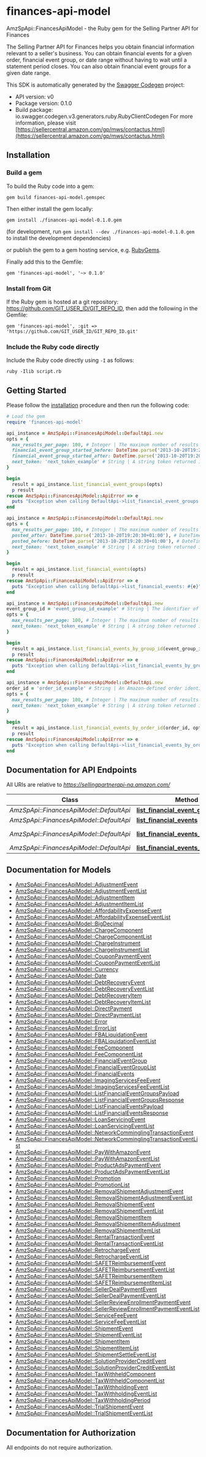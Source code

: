 # finances-api-model

AmzSpApi::FinancesApiModel - the Ruby gem for the Selling Partner API for Finances

The Selling Partner API for Finances helps you obtain financial information relevant to a seller's business. You can obtain financial events for a given order, financial event group, or date range without having to wait until a statement period closes. You can also obtain financial event groups for a given date range.

This SDK is automatically generated by the [Swagger Codegen](https://github.com/swagger-api/swagger-codegen) project:

- API version: v0
- Package version: 0.1.0
- Build package: io.swagger.codegen.v3.generators.ruby.RubyClientCodegen
For more information, please visit [https://sellercentral.amazon.com/gp/mws/contactus.html](https://sellercentral.amazon.com/gp/mws/contactus.html)

## Installation

### Build a gem

To build the Ruby code into a gem:

```shell
gem build finances-api-model.gemspec
```

Then either install the gem locally:

```shell
gem install ./finances-api-model-0.1.0.gem
```
(for development, run `gem install --dev ./finances-api-model-0.1.0.gem` to install the development dependencies)

or publish the gem to a gem hosting service, e.g. [RubyGems](https://rubygems.org/).

Finally add this to the Gemfile:

    gem 'finances-api-model', '~> 0.1.0'

### Install from Git

If the Ruby gem is hosted at a git repository: https://github.com/GIT_USER_ID/GIT_REPO_ID, then add the following in the Gemfile:

    gem 'finances-api-model', :git => 'https://github.com/GIT_USER_ID/GIT_REPO_ID.git'

### Include the Ruby code directly

Include the Ruby code directly using `-I` as follows:

```shell
ruby -Ilib script.rb
```

## Getting Started

Please follow the [installation](#installation) procedure and then run the following code:
```ruby
# Load the gem
require 'finances-api-model'

api_instance = AmzSpApi::FinancesApiModel::DefaultApi.new
opts = { 
  max_results_per_page: 100, # Integer | The maximum number of results to return per page.
  financial_event_group_started_before: DateTime.parse('2013-10-20T19:20:30+01:00'), # DateTime | A date used for selecting financial event groups that opened before (but not at) a specified date and time, in ISO 8601 format. The date-time  must be later than FinancialEventGroupStartedAfter and no later than two minutes before the request was submitted. If FinancialEventGroupStartedAfter and FinancialEventGroupStartedBefore are more than 180 days apart, no financial event groups are returned.
  financial_event_group_started_after: DateTime.parse('2013-10-20T19:20:30+01:00'), # DateTime | A date used for selecting financial event groups that opened after (or at) a specified date and time, in ISO 8601 format. The date-time must be no later than two minutes before the request was submitted.
  next_token: 'next_token_example' # String | A string token returned in the response of your previous request.
}

begin
  result = api_instance.list_financial_event_groups(opts)
  p result
rescue AmzSpApi::FinancesApiModel::ApiError => e
  puts "Exception when calling DefaultApi->list_financial_event_groups: #{e}"
end

api_instance = AmzSpApi::FinancesApiModel::DefaultApi.new
opts = { 
  max_results_per_page: 100, # Integer | The maximum number of results to return per page.
  posted_after: DateTime.parse('2013-10-20T19:20:30+01:00'), # DateTime | A date used for selecting financial events posted after (or at) a specified time. The date-time must be no later than two minutes before the request was submitted, in ISO 8601 date time format.
  posted_before: DateTime.parse('2013-10-20T19:20:30+01:00'), # DateTime | A date used for selecting financial events posted before (but not at) a specified time. The date-time must be later than PostedAfter and no later than two minutes before the request was submitted, in ISO 8601 date time format. If PostedAfter and PostedBefore are more than 180 days apart, no financial events are returned. You must specify the PostedAfter parameter if you specify the PostedBefore parameter. Default: Now minus two minutes.
  next_token: 'next_token_example' # String | A string token returned in the response of your previous request.
}

begin
  result = api_instance.list_financial_events(opts)
  p result
rescue AmzSpApi::FinancesApiModel::ApiError => e
  puts "Exception when calling DefaultApi->list_financial_events: #{e}"
end

api_instance = AmzSpApi::FinancesApiModel::DefaultApi.new
event_group_id = 'event_group_id_example' # String | The identifier of the financial event group to which the events belong.
opts = { 
  max_results_per_page: 100, # Integer | The maximum number of results to return per page.
  next_token: 'next_token_example' # String | A string token returned in the response of your previous request.
}

begin
  result = api_instance.list_financial_events_by_group_id(event_group_id, opts)
  p result
rescue AmzSpApi::FinancesApiModel::ApiError => e
  puts "Exception when calling DefaultApi->list_financial_events_by_group_id: #{e}"
end

api_instance = AmzSpApi::FinancesApiModel::DefaultApi.new
order_id = 'order_id_example' # String | An Amazon-defined order identifier, in 3-7-7 format.
opts = { 
  max_results_per_page: 100, # Integer | The maximum number of results to return per page.
  next_token: 'next_token_example' # String | A string token returned in the response of your previous request.
}

begin
  result = api_instance.list_financial_events_by_order_id(order_id, opts)
  p result
rescue AmzSpApi::FinancesApiModel::ApiError => e
  puts "Exception when calling DefaultApi->list_financial_events_by_order_id: #{e}"
end
```

## Documentation for API Endpoints

All URIs are relative to *https://sellingpartnerapi-na.amazon.com/*

Class | Method | HTTP request | Description
------------ | ------------- | ------------- | -------------
*AmzSpApi::FinancesApiModel::DefaultApi* | [**list_financial_event_groups**](docs/DefaultApi.md#list_financial_event_groups) | **GET** /finances/v0/financialEventGroups | 
*AmzSpApi::FinancesApiModel::DefaultApi* | [**list_financial_events**](docs/DefaultApi.md#list_financial_events) | **GET** /finances/v0/financialEvents | 
*AmzSpApi::FinancesApiModel::DefaultApi* | [**list_financial_events_by_group_id**](docs/DefaultApi.md#list_financial_events_by_group_id) | **GET** /finances/v0/financialEventGroups/{eventGroupId}/financialEvents | 
*AmzSpApi::FinancesApiModel::DefaultApi* | [**list_financial_events_by_order_id**](docs/DefaultApi.md#list_financial_events_by_order_id) | **GET** /finances/v0/orders/{orderId}/financialEvents | 

## Documentation for Models

 - [AmzSpApi::FinancesApiModel::AdjustmentEvent](docs/AdjustmentEvent.md)
 - [AmzSpApi::FinancesApiModel::AdjustmentEventList](docs/AdjustmentEventList.md)
 - [AmzSpApi::FinancesApiModel::AdjustmentItem](docs/AdjustmentItem.md)
 - [AmzSpApi::FinancesApiModel::AdjustmentItemList](docs/AdjustmentItemList.md)
 - [AmzSpApi::FinancesApiModel::AffordabilityExpenseEvent](docs/AffordabilityExpenseEvent.md)
 - [AmzSpApi::FinancesApiModel::AffordabilityExpenseEventList](docs/AffordabilityExpenseEventList.md)
 - [AmzSpApi::FinancesApiModel::BigDecimal](docs/BigDecimal.md)
 - [AmzSpApi::FinancesApiModel::ChargeComponent](docs/ChargeComponent.md)
 - [AmzSpApi::FinancesApiModel::ChargeComponentList](docs/ChargeComponentList.md)
 - [AmzSpApi::FinancesApiModel::ChargeInstrument](docs/ChargeInstrument.md)
 - [AmzSpApi::FinancesApiModel::ChargeInstrumentList](docs/ChargeInstrumentList.md)
 - [AmzSpApi::FinancesApiModel::CouponPaymentEvent](docs/CouponPaymentEvent.md)
 - [AmzSpApi::FinancesApiModel::CouponPaymentEventList](docs/CouponPaymentEventList.md)
 - [AmzSpApi::FinancesApiModel::Currency](docs/Currency.md)
 - [AmzSpApi::FinancesApiModel::Date](docs/Date.md)
 - [AmzSpApi::FinancesApiModel::DebtRecoveryEvent](docs/DebtRecoveryEvent.md)
 - [AmzSpApi::FinancesApiModel::DebtRecoveryEventList](docs/DebtRecoveryEventList.md)
 - [AmzSpApi::FinancesApiModel::DebtRecoveryItem](docs/DebtRecoveryItem.md)
 - [AmzSpApi::FinancesApiModel::DebtRecoveryItemList](docs/DebtRecoveryItemList.md)
 - [AmzSpApi::FinancesApiModel::DirectPayment](docs/DirectPayment.md)
 - [AmzSpApi::FinancesApiModel::DirectPaymentList](docs/DirectPaymentList.md)
 - [AmzSpApi::FinancesApiModel::Error](docs/Error.md)
 - [AmzSpApi::FinancesApiModel::ErrorList](docs/ErrorList.md)
 - [AmzSpApi::FinancesApiModel::FBALiquidationEvent](docs/FBALiquidationEvent.md)
 - [AmzSpApi::FinancesApiModel::FBALiquidationEventList](docs/FBALiquidationEventList.md)
 - [AmzSpApi::FinancesApiModel::FeeComponent](docs/FeeComponent.md)
 - [AmzSpApi::FinancesApiModel::FeeComponentList](docs/FeeComponentList.md)
 - [AmzSpApi::FinancesApiModel::FinancialEventGroup](docs/FinancialEventGroup.md)
 - [AmzSpApi::FinancesApiModel::FinancialEventGroupList](docs/FinancialEventGroupList.md)
 - [AmzSpApi::FinancesApiModel::FinancialEvents](docs/FinancialEvents.md)
 - [AmzSpApi::FinancesApiModel::ImagingServicesFeeEvent](docs/ImagingServicesFeeEvent.md)
 - [AmzSpApi::FinancesApiModel::ImagingServicesFeeEventList](docs/ImagingServicesFeeEventList.md)
 - [AmzSpApi::FinancesApiModel::ListFinancialEventGroupsPayload](docs/ListFinancialEventGroupsPayload.md)
 - [AmzSpApi::FinancesApiModel::ListFinancialEventGroupsResponse](docs/ListFinancialEventGroupsResponse.md)
 - [AmzSpApi::FinancesApiModel::ListFinancialEventsPayload](docs/ListFinancialEventsPayload.md)
 - [AmzSpApi::FinancesApiModel::ListFinancialEventsResponse](docs/ListFinancialEventsResponse.md)
 - [AmzSpApi::FinancesApiModel::LoanServicingEvent](docs/LoanServicingEvent.md)
 - [AmzSpApi::FinancesApiModel::LoanServicingEventList](docs/LoanServicingEventList.md)
 - [AmzSpApi::FinancesApiModel::NetworkComminglingTransactionEvent](docs/NetworkComminglingTransactionEvent.md)
 - [AmzSpApi::FinancesApiModel::NetworkComminglingTransactionEventList](docs/NetworkComminglingTransactionEventList.md)
 - [AmzSpApi::FinancesApiModel::PayWithAmazonEvent](docs/PayWithAmazonEvent.md)
 - [AmzSpApi::FinancesApiModel::PayWithAmazonEventList](docs/PayWithAmazonEventList.md)
 - [AmzSpApi::FinancesApiModel::ProductAdsPaymentEvent](docs/ProductAdsPaymentEvent.md)
 - [AmzSpApi::FinancesApiModel::ProductAdsPaymentEventList](docs/ProductAdsPaymentEventList.md)
 - [AmzSpApi::FinancesApiModel::Promotion](docs/Promotion.md)
 - [AmzSpApi::FinancesApiModel::PromotionList](docs/PromotionList.md)
 - [AmzSpApi::FinancesApiModel::RemovalShipmentAdjustmentEvent](docs/RemovalShipmentAdjustmentEvent.md)
 - [AmzSpApi::FinancesApiModel::RemovalShipmentAdjustmentEventList](docs/RemovalShipmentAdjustmentEventList.md)
 - [AmzSpApi::FinancesApiModel::RemovalShipmentEvent](docs/RemovalShipmentEvent.md)
 - [AmzSpApi::FinancesApiModel::RemovalShipmentEventList](docs/RemovalShipmentEventList.md)
 - [AmzSpApi::FinancesApiModel::RemovalShipmentItem](docs/RemovalShipmentItem.md)
 - [AmzSpApi::FinancesApiModel::RemovalShipmentItemAdjustment](docs/RemovalShipmentItemAdjustment.md)
 - [AmzSpApi::FinancesApiModel::RemovalShipmentItemList](docs/RemovalShipmentItemList.md)
 - [AmzSpApi::FinancesApiModel::RentalTransactionEvent](docs/RentalTransactionEvent.md)
 - [AmzSpApi::FinancesApiModel::RentalTransactionEventList](docs/RentalTransactionEventList.md)
 - [AmzSpApi::FinancesApiModel::RetrochargeEvent](docs/RetrochargeEvent.md)
 - [AmzSpApi::FinancesApiModel::RetrochargeEventList](docs/RetrochargeEventList.md)
 - [AmzSpApi::FinancesApiModel::SAFETReimbursementEvent](docs/SAFETReimbursementEvent.md)
 - [AmzSpApi::FinancesApiModel::SAFETReimbursementEventList](docs/SAFETReimbursementEventList.md)
 - [AmzSpApi::FinancesApiModel::SAFETReimbursementItem](docs/SAFETReimbursementItem.md)
 - [AmzSpApi::FinancesApiModel::SAFETReimbursementItemList](docs/SAFETReimbursementItemList.md)
 - [AmzSpApi::FinancesApiModel::SellerDealPaymentEvent](docs/SellerDealPaymentEvent.md)
 - [AmzSpApi::FinancesApiModel::SellerDealPaymentEventList](docs/SellerDealPaymentEventList.md)
 - [AmzSpApi::FinancesApiModel::SellerReviewEnrollmentPaymentEvent](docs/SellerReviewEnrollmentPaymentEvent.md)
 - [AmzSpApi::FinancesApiModel::SellerReviewEnrollmentPaymentEventList](docs/SellerReviewEnrollmentPaymentEventList.md)
 - [AmzSpApi::FinancesApiModel::ServiceFeeEvent](docs/ServiceFeeEvent.md)
 - [AmzSpApi::FinancesApiModel::ServiceFeeEventList](docs/ServiceFeeEventList.md)
 - [AmzSpApi::FinancesApiModel::ShipmentEvent](docs/ShipmentEvent.md)
 - [AmzSpApi::FinancesApiModel::ShipmentEventList](docs/ShipmentEventList.md)
 - [AmzSpApi::FinancesApiModel::ShipmentItem](docs/ShipmentItem.md)
 - [AmzSpApi::FinancesApiModel::ShipmentItemList](docs/ShipmentItemList.md)
 - [AmzSpApi::FinancesApiModel::ShipmentSettleEventList](docs/ShipmentSettleEventList.md)
 - [AmzSpApi::FinancesApiModel::SolutionProviderCreditEvent](docs/SolutionProviderCreditEvent.md)
 - [AmzSpApi::FinancesApiModel::SolutionProviderCreditEventList](docs/SolutionProviderCreditEventList.md)
 - [AmzSpApi::FinancesApiModel::TaxWithheldComponent](docs/TaxWithheldComponent.md)
 - [AmzSpApi::FinancesApiModel::TaxWithheldComponentList](docs/TaxWithheldComponentList.md)
 - [AmzSpApi::FinancesApiModel::TaxWithholdingEvent](docs/TaxWithholdingEvent.md)
 - [AmzSpApi::FinancesApiModel::TaxWithholdingEventList](docs/TaxWithholdingEventList.md)
 - [AmzSpApi::FinancesApiModel::TaxWithholdingPeriod](docs/TaxWithholdingPeriod.md)
 - [AmzSpApi::FinancesApiModel::TrialShipmentEvent](docs/TrialShipmentEvent.md)
 - [AmzSpApi::FinancesApiModel::TrialShipmentEventList](docs/TrialShipmentEventList.md)

## Documentation for Authorization

 All endpoints do not require authorization.

